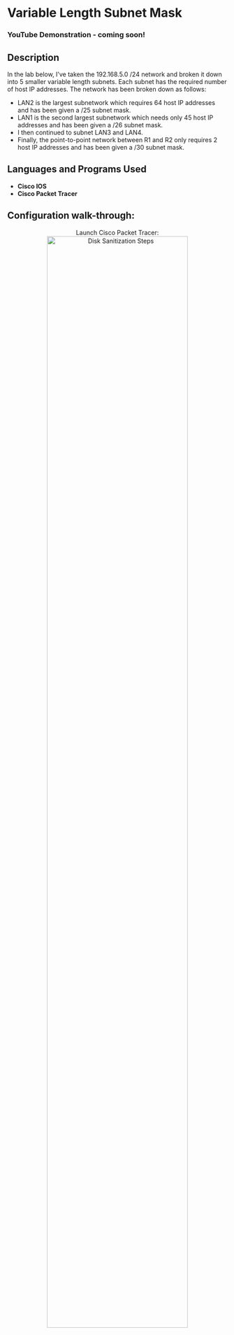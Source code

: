<h1>Variable Length Subnet Mask</h1>

### YouTube Demonstration - coming soon!
<!-- ### [YouTube Demonstration](https://youtu.be/7eJexJVCqJo) -->

<h2>Description</h2>
In the lab below, I’ve taken the 192.168.5.0 /24 network and broken it down into 5 smaller variable length subnets. Each subnet has the required number of host IP addresses. The network has been broken down as follows:
<br>

- LAN2 is the largest subnetwork which requires 64 host IP addresses and has been given a /25 subnet mask.
- LAN1 is the second largest subnetwork which needs only 45 host IP addresses and has been given a /26 subnet mask.
- I then continued to subnet LAN3 and LAN4.
- Finally, the point-to-point network between R1 and R2 only requires 2 host IP addresses and has been given a /30 subnet mask.

<h2>Languages and Programs Used</h2>

- <b>Cisco IOS</b> 
- <b>Cisco Packet Tracer</b>

<h2>Configuration walk-through:</h2>

<p align="center">
Launch Cisco Packet Tracer: <br/>
<img src="https://i.imgur.com/UbAkoIp.png" height="80%" width="80%" alt="Disk Sanitization Steps"/>
<br />
